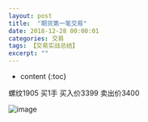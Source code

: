 ```yaml
---
layout: post
title:  "期货第一笔交易"
date: 2018-12-28 00:00:01
categories: 交易
tags: 【交易实战总结】
excerpt: ""
---
```


* content
{:toc}

螺纹1905
买1手
买入价3399
卖出价3400

![image](/images/features/1.jpeg)





































